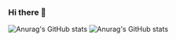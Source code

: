 ### Hi there 👋

![Anurag's GitHub stats](https://github-readme-stats.vercel.app/api?username=diegodscamara&show_icons=true)
![Anurag's GitHub stats](https://github-readme-stats.vercel.app/api?username=diegodscamara&show_icons=true&theme=radical)




<!--
**diegodscamara/diegodscamara** is a ✨ _special_ ✨ repository because its `README.md` (this file) appears on your GitHub profile.

Here are some ideas to get you started:

- 🔭 I’m currently working on ...
- 🌱 I’m currently learning ...
- 👯 I’m looking to collaborate on ...
- 🤔 I’m looking for help with ...
- 💬 Ask me about ...
- 📫 How to reach me: ...
- 😄 Pronouns: ...
- ⚡ Fun fact: ...
-->
